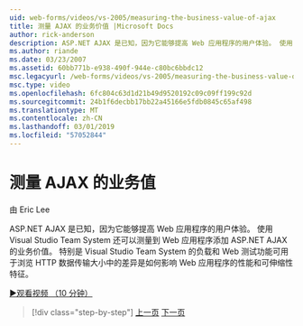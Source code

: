 ```yaml
---
uid: web-forms/videos/vs-2005/measuring-the-business-value-of-ajax
title: 测量 AJAX 的业务价值 |Microsoft Docs
author: rick-anderson
description: ASP.NET AJAX 是已知，因为它能够提高 Web 应用程序的用户体验。 使用 Visual Studio Team System 还可以测量 busine...
ms.author: riande
ms.date: 03/23/2007
ms.assetid: 60bb771b-e938-490f-944e-c80bc6bbdc12
msc.legacyurl: /web-forms/videos/vs-2005/measuring-the-business-value-of-ajax
msc.type: video
ms.openlocfilehash: 6fc804c63d1d21b49d9520192c09c09ff199c92d
ms.sourcegitcommit: 24b1f6decbb17bb22a45166e5fdb0845c65af498
ms.translationtype: MT
ms.contentlocale: zh-CN
ms.lasthandoff: 03/01/2019
ms.locfileid: "57052844"
---
```

<a name="measuring-the-business-value-of-ajax"></a>测量 AJAX 的业务值
====================
由 Eric Lee

ASP.NET AJAX 是已知，因为它能够提高 Web 应用程序的用户体验。 使用 Visual Studio Team System 还可以测量到 Web 应用程序添加 ASP.NET AJAX 的业务价值。 特别是 Visual Studio Team System 的负载和 Web 测试功能可用于浏览 HTTP 数据传输大小中的差异是如何影响 Web 应用程序的性能和可伸缩性特征。

[&#9654;观看视频 （10 分钟）](https://channel9.msdn.com/Blogs/ASP-NET-Site-Videos/measuring-the-business-value-of-ajax)

> [!div class="step-by-step"]
> [上一页](introduction-to-managing-and-running-tests-with-team-system.md)
> [下一页](code-coverage-of-automated-tests.md)
